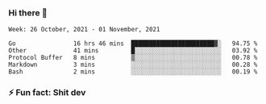 ### Hi there 👋
<!--START_SECTION:waka-->
```text
Week: 26 October, 2021 - 01 November, 2021

Go                16 hrs 46 mins  ███████████████████████▓░   94.75 % 
Other             41 mins         █░░░░░░░░░░░░░░░░░░░░░░░░   03.92 % 
Protocol Buffer   8 mins          ▒░░░░░░░░░░░░░░░░░░░░░░░░   00.78 % 
Markdown          3 mins          ░░░░░░░░░░░░░░░░░░░░░░░░░   00.28 % 
Bash              2 mins          ░░░░░░░░░░░░░░░░░░░░░░░░░   00.19 % 
```
<!--END_SECTION:waka-->
<!--
**TG4LAaron/TG4LAaron** is a ✨ _special_ ✨ repository because its `README.md` (this file) appears on your GitHub profile.

Here are some ideas to get you started:

- 🔭 I’m currently working on ...
- 🌱 I’m currently learning ...
- 👯 I’m looking to collaborate on ...
- 🤔 I’m looking for help with ...
- 💬 Ask me about ...
- 📫 How to reach me: ...
- 😄 Pronouns: ...
- ⚡ Fun fact: ...
-->
### ⚡ Fun fact: Shit dev

